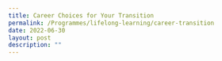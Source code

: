 ```yaml
---
title: Career Choices for Your Transition
permalink: /Programmes/lifelong-learning/career-transition
date: 2022-06-30
layout: post
description: ""
---
```

